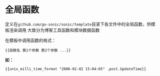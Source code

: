 # 全局函数

定义在`github.com/go-sonic/sonic/template`目录下各文件中的全局函数，供模板渲染调用 大致分为博客工具函数和模块数据函数

在模板中调用函数的格式：

```
{{函数名 第1个参数 第2个参数 ...}}
```

**如：**

```
{{unix_milli_time_format "2006-01-02 15:04:05" .post.UpdateTime}}
```

